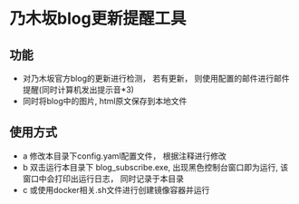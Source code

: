 # 乃木坂blog更新提醒工具
## 功能
+ 对乃木坂官方blog的更新进行检测， 若有更新， 则使用配置的邮件进行邮件提醒(同时计算机发出提示音*3)
+ 同时将blog中的图片, html原文保存到本地文件
## 使用方式
+ a 修改本目录下config.yaml配置文件， 根据注释进行修改
+ b 双击运行本目录下 blog_subscribe.exe, 出现黑色控制台窗口即为运行, 该窗口中会打印出运行日志， 同时记录于本目录
+ c 或使用docker相关.sh文件进行创建镜像容器并运行